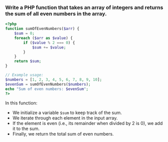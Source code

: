 ### Write a PHP function that takes an array of integers and returns the sum of all even numbers in the array.

```php
<?php
function sumOfEvenNumbers($arr) {
    $sum = 0;
    foreach ($arr as $value) {
        if ($value % 2 === 0) {
            $sum += $value;
        }
    }
    return $sum;
}

// Example usage:
$numbers = [1, 2, 3, 4, 5, 6, 7, 8, 9, 10];
$evenSum = sumOfEvenNumbers($numbers);
echo "Sum of even numbers: $evenSum";
?>

```

In this function:
-   We initialize a variable  `$sum`  to keep track of the sum.
-   We iterate through each element in the input array.
-   If the element is even (i.e., its remainder when divided by 2 is 0), we add it to the sum.
-   Finally, we return the total sum of even numbers.
